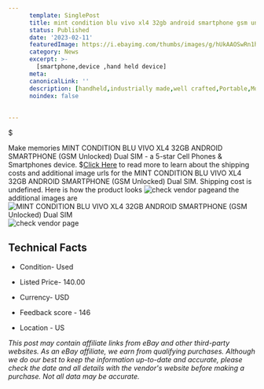 ```yaml
---
      template: SinglePost
      title: mint condition blu vivo xl4 32gb android smartphone gsm unlocked dual sim
      status: Published
      date: '2023-02-11'
      featuredImage: https://i.ebayimg.com/thumbs/images/g/hUkAAOSwRn1hSJpE/s-l225.jpg
      category: News
      excerpt: >-
        [smartphone,device ,hand held device]
      meta:
      canonicalLink: ''
      description: [handheld,industrially made,well crafted,Portable,Mobile,Compact,Convenient,Lightweight,Maneuverable,Man-portable,Miniature,Carriable,Hand-held,Light,Holdable,Transportable,Mobile device,Pocket-sized,On-the-go,Wireless,Cordless,Compact size,Convenient size, smartphone,device ,hand held device]
      noindex: false
      
        
---
```

$

Make memories MINT CONDITION BLU VIVO XL4 32GB ANDROID SMARTPHONE (GSM Unlocked) Dual SIM - a 5-star Cell Phones & Smartphones device.
$[Click Here](https://www.ebay.com/itm/224851397136?hash=item345a300a10%3Ag%3AhUkAAOSwRn1hSJpE&mkevt=1&mkcid=1&mkrid=711-53200-19255-0&campid=%253CePNCampaignId%253E&customid=%253CreferenceId%253E&toolid=10049) to read more to learn about the shipping costs and additional image urls for the MINT CONDITION BLU VIVO XL4 32GB ANDROID SMARTPHONE (GSM Unlocked) Dual SIM. Shipping cost is undefined. Here is how the product looks ![check vendor page](https://i.ebayimg.com/thumbs/images/g/hUkAAOSwRn1hSJpE/s-l225.jpg)and the additional images are![MINT CONDITION BLU VIVO XL4 32GB ANDROID SMARTPHONE (GSM Unlocked) Dual SIM](https://i.ebayimg.com/images/g/hUkAAOSwRn1hSJpE/s-l1600.jpg)![check vendor page](https://origin-galleryplus.ebayimg.com/ws/web/224851397136_2_0_1/225x225.jpg,https://origin-galleryplus.ebayimg.com/ws/web/224851397136_3_0_1/225x225.jpg,https://origin-galleryplus.ebayimg.com/ws/web/224851397136_4_0_1/225x225.jpg,https://origin-galleryplus.ebayimg.com/ws/web/224851397136_5_0_1/225x225.jpg,https://origin-galleryplus.ebayimg.com/ws/web/224851397136_6_0_1/225x225.jpg,https://origin-galleryplus.ebayimg.com/ws/web/224851397136_7_0_1/225x225.jpg)



 ## Technical Facts 



     
      

 - Condition- Used 


      

 - Listed Price- 140.00 


      

 - Currency- USD 


      

 - Feedback score - 146 


      

 - Location - US 


      
      

 *_This post may contain affiliate links from eBay and other third-party websites. As an eBay affiliate, we earn from qualifying purchases. Although we do our best to keep the information up-to-date and accurate, please check the date and all details with the vendor's website before making a purchase. Not all data may be accurate._*







